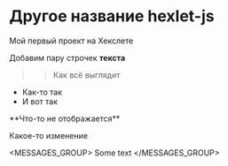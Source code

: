 # Другое название hexlet-js

Мой первый проект на Хекслете

Добавим пару строчек **текста**

>> Как всё выглядит

- Как-то так
- И вот так

<message>
**Что-то не отображается**
</message>

Какое-то изменение

<MESSAGES_GROUP>
Some text
</MESSAGES_GROUP>
